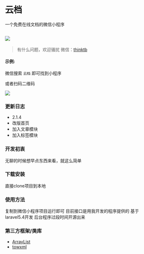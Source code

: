 
# 云档

一个免费在线文档的微信小程序

 ![](http://otbx7z2z0.bkt.clouddn.com/cloud-doc-logo.jpg_120x120.jpg)
-------------

> 有什么问题，欢迎骚扰
微信：[thinktb]()  




#### 示例:  
微信搜索 `云档` 即可找到小程序

或者扫码二维码

 ![](http://otbx7z2z0.bkt.clouddn.com/gh_52a837af05b4_860.jpg!300w)

### 更新日志
 - 2.1.4
  - 改版首页
  - 加入文章模块
  - 加入标签模块



### 开发初衷
无聊的时候想早点东西来看，就这么简单


### 下载安装
直接clone项目到本地

### 使用方法
复制到微信小程序项目运行即可  目前接口是用我开发的程序提供的  基于laravel5.4开发
后台程序过段时间开源出来

### 第三方框架/类库

-  [ArrayList](https://github.com/w3c-king/ArrayList)
-  [towxml](https://github.com/sbfkcel/towxml)
